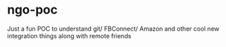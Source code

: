 ngo-poc
=======

Just a fun POC to understand git/ FBConnect/ Amazon and other cool new integration things along with remote friends